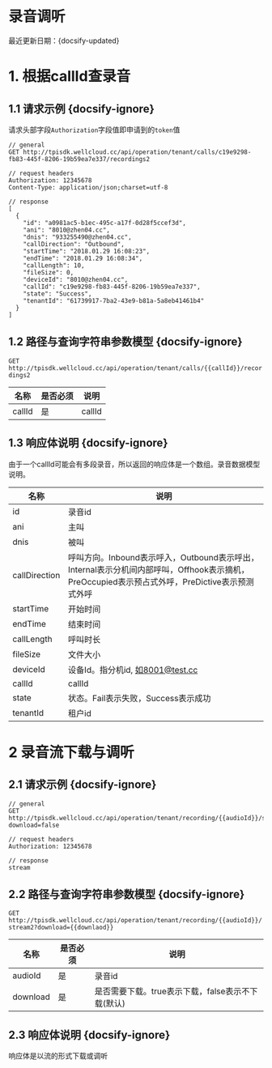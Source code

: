 ﻿# 录音调听

最近更新日期：{docsify-updated}

# 1. 根据callId查录音

## 1.1 请求示例 {docsify-ignore}

请求头部字段`Authorization`字段值即申请到的`token`值

```
// general
GET http://tpisdk.wellcloud.cc/api/operation/tenant/calls/c19e9298-fb83-445f-8206-19b59ea7e337/recordings2

// request headers
Authorization: 12345678
Content-Type: application/json;charset=utf-8

// response
[
  {
    "id": "a0981ac5-b1ec-495c-a17f-0d28f5ccef3d",
    "ani": "8010@zhen04.cc",
    "dnis": "933255490@zhen04.cc",
    "callDirection": "Outbound",
    "startTime": "2018.01.29 16:08:23",
    "endTime": "2018.01.29 16:08:34",
    "callLength": 10,
    "fileSize": 0,
    "deviceId": "8010@zhen04.cc",
    "callId": "c19e9298-fb83-445f-8206-19b59ea7e337",
    "state": "Success",
    "tenantId": "61739917-7ba2-43e9-b81a-5a8eb41461b4"
  }
]
```
## 1.2 路径与查询字符串参数模型 {docsify-ignore}

`GET http://tpisdk.wellcloud.cc/api/operation/tenant/calls/{{callId}}/recordings2`

名称 | 是否必须 | 说明
---|---|---
callId | 是 | callId

## 1.3 响应体说明 {docsify-ignore}

由于一个callId可能会有多段录音，所以返回的响应体是一个数组。录音数据模型说明。

名称 | 说明
---|---
id | 录音id
ani | 主叫
dnis | 被叫
callDirection | 呼叫方向。Inbound表示呼入，Outbound表示呼出，Internal表示分机间内部呼叫，Offhook表示摘机，PreOccupied表示预占式外呼，PreDictive表示预测式外呼
startTime | 开始时间
endTime | 结束时间
callLength | 呼叫时长
fileSize | 文件大小
deviceId | 设备Id。指分机id, 如8001@test.cc
callId | callId
state | 状态。Fail表示失败，Success表示成功
tenantId | 租户id

# 2 录音流下载与调听

## 2.1 请求示例 {docsify-ignore}

```
// general
GET http://tpisdk.wellcloud.cc/api/operation/tenant/recording/{{audioId}}/stream2?download=false

// request headers
Authorization: 12345678

// response
stream
```

## 2.2 路径与查询字符串参数模型 {docsify-ignore}

`GET http://tpisdk.wellcloud.cc/api/operation/tenant/recording/{{audioId}}/stream2?download={{downlaod}}`

名称 | 是否必须 | 说明
---|---|---
audioId | 是 | 录音id
download | 是 | 是否需要下载。true表示下载，false表示不下载(默认)


## 2.3 响应体说明 {docsify-ignore}

响应体是以流的形式下载或调听



